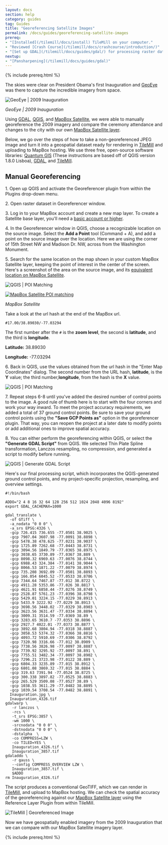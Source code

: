 ```yaml
---
layout: docs
section: help
category: guides
tag: Guides
title: "Georeferencing Satellite Images"
permalink: /docs/guides/georeferencing-satellite-images
prereq:
- "[Installed](/tilemill/docs/install) TileMill on your computer."
- "Reviewed [Crash Course](/tilemill/docs/crashcourse/introduction/)"
- "[Set up GDAL](/tilemill/docs/guides/gdal/) for processing raster data in the terminal."
nextup:
- "[Pansharpening](/tilemill/docs/guides/gdal)"
---
```


{% include prereq.html %}

The skies were clear on President Obama's first Inauguration and  [GeoEye](http://geoeye.com/CorpSite/) was there to capture the incredible imagery from space.

![GeoEye | 2009 Inauguration](http://farm9.staticflickr.com/8354/8380566083_f2e66936a9_o.jpg)

*GeoEye | 2009 Inauguration*
<!--more-->

Using [GDAL](http://www.gdal.org/), [QGIS](http://www.qgis.org), and [MapBox Satellite](http://mapbox.com/blog/mapbox-satellite/), we were able to manually georeference the 2009 imagery and compare the ceremony attendance and changes to the city with our own [MapBox Satellite layer](http://mapbox.com/blog/mapbox-satellite/). 

Below, we go over the steps of how to take a non-georeferenced JPEG image and turn it into a geospatial dataset ready for rendering in [TileMill](http://mapbox.com/tilemill/) and uploading to MapBox hosting. We use three free, open-source software libraries: [Quantum GIS](http://hub.qgis.org/projects/quantum-gis/wiki/Download) (These instructions are based off of QGIS version 1.8.0 Lisboa), [GDAL](http://www.gdal.org/), and [TileMill](http://mapbox.com/tilemill/).

## Manual Georeferencing ##

1\. Open up QGIS and activate the Georeferencer plugin from within the Plugins drop-down menu.

2\. Open raster dataset in Georeferencer window.

3\. Log in to your MapBox account and create a new map layer. To create a Satellite base layer, you'll need a [basic account or higher](http://mapbox.com/plans/). 

4\. In the Georeferencer window in QGIS, choose a recognizable location on the source image. Select the **Add a Point** tool (Command + A), and add a point on the source image over the location. Here we are using the corner of 15th Street NW and Madison Dr. NW, across from the Washington Monument.

5\. Search for the same location on the map shown in your custom MapBox Satellite layer, keeping the point of interest in the center of the screen.  Here's a screenshot of the area on the source image, and its [equivalent location on MapBox Satellite](http://a.tiles.mapbox.com/v3/herwig.map-v0r9hagu.html#17.00/38.89030/-77.03294).

![QGIS | POI Matching](http://farm9.staticflickr.com/8046/8380963926_b3a0689e17_b.jpg)

[![MapBox Satellite POI matching](http://farm9.staticflickr.com/8196/8383025229_89875305ce_b.jpg)](http://a.tiles.mapbox.com/v3/herwig.map-v0r9hagu.html#17.00/38.89030/-77.03294)


*MapBox Satellite*


Take a look at the url hash at the end of the MapBox url.


    #17.00/38.89030/-77.03294


The first number after the <code>#</code> is the **zoom level**, the second is **latitude**, and the third is **longitude**. 

**Latitude:** 38.89030

**Longitude:** -77.03294

6\. Back in QGIS, use the values obtained from the url hash in the "Enter Map Coordinates" dialog. The second number from the URL hash, **latitude**, is the **Y** value; the third number,**longitude**, from the hash is the **X** value.

![QGIS | POI Matching](http://farm9.staticflickr.com/8193/8381021830_bd4d8d81e0_b.jpg)

7\. Repeat steps 6-8 until you've added the desired number of control points to the image. A good rule of thumb here is to start with the four corners and work your way inward. To meet the project accuracy requirements, we added a total of 37 ground control points. Be sure to save your ground control points using the **"Save GCP Points as"** option in the georeferencer plugin. That way, you can reopen the project at a later date to modify points or add additional ones to improve spatial accuracy.

8\. You can either perform the georeferencing within QGIS, or select the **"Generate GDAL Script"** from QGIS. We selected Thin Plate Spline transformation, Lanczos resampling, no compression, and generated a script to modify before running. 

![QGIS | Generate GDAL Script](http://farm9.staticflickr.com/8232/8381188430_f6e186bcb4_o.png)

Here's our final processing script, which incorporates the QGIS-generated ground control points, and my project-specific projection, resampling, and overview settings. 

    
    #!/bin/bash
     
    ADDO="2 4 8 16 32 64 128 256 512 1024 2048 4096 8192"
    export GDAL_CACHEMAX=1000
    
    gdal_translate \
      -of GTiff \
      -a_nodata "0 0 0" \
      -a_srs EPSG:4326 \
      -gcp 726.415 736.655 -77.0501 38.9025 \
      -gcp 7907.04 3607.98 -77.0091 38.8898 \
      -gcp 5478.38 478.625 -77.0231 38.9037 \
      -gcp 1725.89 7262.68 -77.0443 38.8731 \
      -gcp 3094.56 1849.79 -77.0365 38.8975 \
      -gcp 3038.65 3730.89 -77.0367 38.889 \
      -gcp 8098.32 6969.63 -77.0076 38.8744 \
      -gcp 6988.43 324.384 -77.0141 38.9044 \
      -gcp 8066.53 1871.22 -77.0079 38.8974 \
      -gcp 735.208 3692.09 -77.0501 38.8893 \
      -gcp 166.054 6045.52 -77.0533 38.8786 \
      -gcp 7344.64 7467.87 -77.012 38.8722 \
      -gcp 4911.28 5353.86 -77.026 38.8817 \
      -gcp 4621.91 6858.44 -77.0276 38.8749 \
      -gcp 2528.87 5761.23 -77.0396 38.8798 \
      -gcp 5429.01 3224.15 -77.0229 38.8913 \
      -gcp 5433.9 3222.92 -77.0229 38.8913 \
      -gcp 3698.56 3448.02 -77.0329 38.8903 \
      -gcp 3623.56 3631.47 -77.0334 38.8894 \
      -gcp 3009.31 3514.59 -77.0369 38.89 \
      -gcp 3283.65 3610.7 -77.0353 38.8896 \
      -gcp 2927.7 4022.01 -77.0373 38.8877 \
      -gcp 3892.68 3804.94 -77.0318 38.8887 \
      -gcp 3058.53 5374.32 -77.0366 38.8816 \
      -gcp 4093.72 5910.69 -77.0306 38.8792 \
      -gcp 7320.98 3316.66 -77.012 38.8909 \
      -gcp 7738.56 3826.98 -77.0097 38.8887 \
      -gcp 7739.92 3295.92 -77.0097 38.891 \
      -gcp 7755.51 3482.34 -77.0097 38.8902 \
      -gcp 7296.21 3723.98 -77.0122 38.889 \
      -gcp 6804.33 3235.89 -77.015 38.8912 \
      -gcp 6801.08 3869.32 -77.015 38.8884 \
      -gcp 319.63 7391.94 -77.0524 38.8725 \
      -gcp 300.338 3897.82 -77.0525 38.8883 \
      -gcp 265.529 3509.08 -77.0527 38.89 \
      -gcp 1038.55 3611.29 -77.0482 38.8895 \
      -gcp 1039.54 3708.54 -77.0482 38.8891 \
      Inauguration.jpg \
      Inauguration_4326.tif
    gdalwarp \
       -r lanczos \
       -rcs \
       -t_srs EPSG:3857 \
       -wm 1000 \
       -srcnodata "0 0 0" \
       -dstnodata "0 0 0" \
       -dstalpha  \
       -co COMPRESS=LZW \
       -co TILED=YES \
       Inauguration_4326.tif \
       Inauguration_3857.tif
    gdaladdo \
       -r gauss \
       --config COMPRESS_OVERVIEW LZW \
       Inauguration_3857.tif \
       $ADDO
    rm Inauguration_4326.tif
    


The script produces a conventional GeoTIFF, which we can render in [TileMill](http://mapbox.com/tilemill/), and upload to MapBox hosting. We can check the spatial accuracy of the georeferencing against our [MapBox Satellite layer](mapbox.com/blog/mapbox-satellite/) using the Reference Layer Plugin from within TileMill. 


![TileMill | Georeferenced Image](http://farm9.staticflickr.com/8502/8380218977_f45a5a7532_o.png)

Now we have geospatially enabled imagery from the 2009 Inauguration that we can compare with our MapBox Satellite imagery layer. 


{% include prereq.html %}